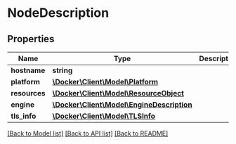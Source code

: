 # NodeDescription

## Properties
Name | Type | Description | Notes
------------ | ------------- | ------------- | -------------
**hostname** | **string** |  | [optional] 
**platform** | [**\Docker\Client\Model\Platform**](Platform.md) |  | [optional] 
**resources** | [**\Docker\Client\Model\ResourceObject**](ResourceObject.md) |  | [optional] 
**engine** | [**\Docker\Client\Model\EngineDescription**](EngineDescription.md) |  | [optional] 
**tls_info** | [**\Docker\Client\Model\TLSInfo**](TLSInfo.md) |  | [optional] 

[[Back to Model list]](../../README.md#documentation-for-models) [[Back to API list]](../../README.md#documentation-for-api-endpoints) [[Back to README]](../../README.md)

